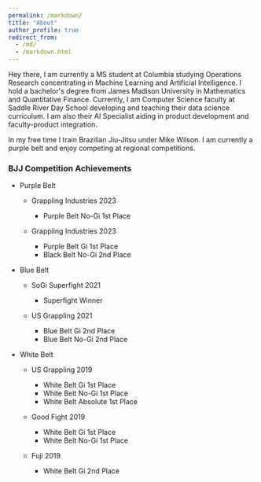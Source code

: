 ```yaml
---
permalink: /markdown/
title: "About"
author_profile: true
redirect_from: 
  - /md/
  - /markdown.html
---
```


Hey there, I am currently a MS student at Columbia studying Operations Research concentrating in Machine Learning and Artificial Intelligence. I hold a bachelor's degree from James Madison University in Mathematics and Quantitative Finance. Currently, I am Computer Science faculty at Saddle River Day School developing and teaching their data science curriculum. I am also their AI Specialist aiding in product development and faculty-product integration.

In my free time I train Brazilian Jiu-Jitsu under Mike Wilson. I am currently a purple belt and enjoy competing at regional competitions.

### BJJ Competition Achievements

  * Purple Belt
      * Grappling Industries 2023
          * Purple Belt No-Gi 1st Place
      
      * Grappling Industries 2023
          * Purple Belt Gi 1st Place
          * Black Belt No-Gi 2nd Place

  * Blue Belt
      * SoGi Superfight 2021
          * Superfight Winner
      
      * US Grappling 2021
          * Blue Belt Gi 2nd Place
          * Blue Belt No-Gi 2nd Place
       
  * White Belt

      * US Grappling 2019
          * White Belt Gi 1st Place
          * White Belt No-Gi 1st Place
          * White Belt Absolute 1st Place
       
      * Good Fight 2019
          * White Belt Gi 1st Place
          * White Belt No-Gi 1st Place
      
      * Fuji 2019
          * White Belt Gi 2nd Place

